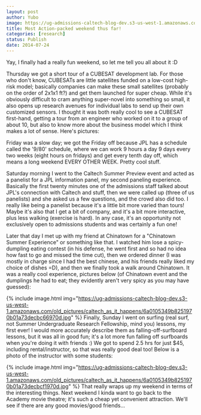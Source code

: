 ```yaml
---
layout: post
author: Yubo
image: https://ug-admissions-caltech-blog-dev.s3-us-west-1.amazonaws.com/old_pictures/caltech_as_it_happens/6a0105349b8251970b01a3fd31b171970b.jpg
title: Most Action-packed weekend thus far!
categories: [research]
status: Publish
date: 2014-07-24
---
```



Yay, I finally had a really fun weekend, so let me tell you all about it :D

Thursday we got a short tour of a CUBESAT development lab. For those who don't know, CUBESATs are little satellites funded on a low-cost high-risk model; basically companies can make these small satellites (probably on the order of 2x1x1 ft?) and get them launched for super cheap. While it's obviously difficult to cram anything super-novel into something so small, it also opens up research avenues for individual labs to send up their own customized sensors. I thought it was both really cool to see a CUBESAT first-hand, getting a tour from an engineer who worked on it to a group of about 10, but also to know more about the business model which I think makes a lot of sense. Here's pictures:

Friday was a slow day; we got the Friday off because JPL has a schedule called the '9/80' schedule, where we can work 9 hours a day 9 days every two weeks (eight hours on fridays) and get every tenth day off, which means a long weekend EVERY OTHER WEEK. Pretty cool stuff.

Saturday morning I went to the Caltech Summer Preview event and acted as a panelist for a JPL information panel, my second paneling experience. Basically the first twenty minutes one of the admissions staff talked about JPL's connection with Caltech and stuff, then we were called up (three of us panelists) and she asked us a few questions, and the crowd also did too. I really like being a panelist because it's a little bit more varied than tours! Maybe it's also that I get a bit of company, and it's a bit more interactive, plus less walking (exercise is hard). In any case, it's an opportunity not exclusively open to admissions students and was certainly a fun one!

Later that day I met up with my friend at Chinatown for a "Chinatown Summer Experience" or something like that. I watched him lose a spicy-dumpling eating contest (in his defense, he went first and so had no idea how fast to go and missed the time cut), then we ordered dinner (I was mostly in charge since I had the best chinese, and his friends really liked my choice of dishes =D), and then we finally took a walk around Chinatown. It was a really cool experience, pictures below (of Chinatown event and the dumplings he had to eat; they evidently aren't very spicy as you may have guessed):

{% include image.html img="https://ug-admissions-caltech-blog-dev.s3-us-west-1.amazonaws.com/old_pictures/caltech_as_it_happens/6a0105349b8251970b01a73decbc66970d.jpg" %}
Finally, Sunday I went on surfing (real surf, not Summer Undergraduate Research Fellowship, mind you) lessons, my first ever! I would more accurately describe them as falling-off-surfboard lessons, but it was all in good fun; it's a lot more fun falling off surfboards when you're doing it with friends :) We got to spend 2.5 hrs for just $45, including rental/instructor, so that was really good deal too! Below is a photo of the instructor with some students:

{% include image.html img="https://ug-admissions-caltech-blog-dev.s3-us-west-1.amazonaws.com/old_pictures/caltech_as_it_happens/6a0105349b8251970b01a73decbcf1970d.jpg" %}
That really wraps up my weekend in terms of the interesting things. Next weekend I kinda want to go back to the Academy movie theatre; it's such a cheap yet convenient attraction. We'll see if there are any good movies/good friends...

